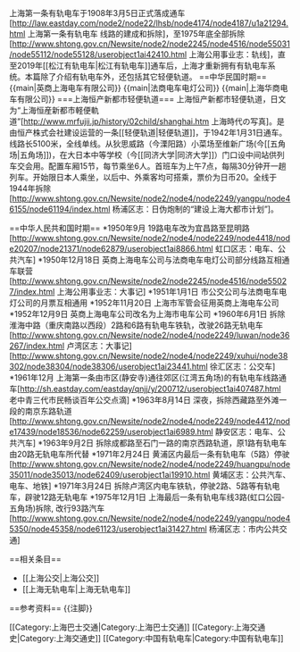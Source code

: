 上海第一条有轨电车于1908年3月5日正式落成通车<ref>[http://law.eastday.com/node2/node22/lhsb/node4174/node4187/u1a21294.html 上海第一条有轨电车 线路的建成和拆除]</ref>，至1975年底全部拆除<ref>[http://www.shtong.gov.cn/Newsite/node2/node2245/node4516/node55031/node55112/node55128/userobject1ai42410.html 上海公用事业志：轨线]</ref>，直至2019年[[松江有轨电车|松江有轨电车]]通车后，上海才重新拥有有轨电车系统。本篇除了介绍有轨电车外，还包括其它轻便轨道。
==中华民国时期==
{{main|英商上海电车有限公司}}
{{main|法商电车电灯公司}}
{{main|上海华商电车有限公司}}
===上海恒产新都市轻便轨道===
上海恒产新都市轻便轨道，日文为“上海恒産新都市軽便軌道”<ref>[http://www.mrfujii.jp/history/02child/shanghai.htm 上海時代の写真]</ref>。是由恒产株式会社建设运营的一条[[轻便轨道|轻便轨道]]，于1942年1月31日通车。线路长5100米，全线单线。从狄思威路（今溧阳路）小菜场至维新广场(今[[五角场|五角场]])，在大日本中等学校（今[[同济大学|同济大学]]）门口设中间站供列车交会用。配置车厢15节，每节乘坐6人。首班车为上午7点，每隔30分钟开一趟列车。开始限日本人乘坐，以后中、外乘客均可搭乘，票价为日币20。全线于1944年拆除<ref>[http://www.shtong.gov.cn/Newsite/node2/node4/node2249/yangpu/node46155/node61194/index.html 杨浦区志：日伪炮制的“建设上海大都市计划”]</ref>。

==中华人民共和国时期==
*1950年9月 19路电车改为宜昌路至昆明路<ref>[http://www.shtong.gov.cn/Newsite/node2/node4/node2249/node4418/node20207/node21371/node62879/userobject1ai8866.html 虹口区志：电车、公共汽车]</ref>
*1950年12月18日 英商上海电车公司与法商电车电灯公司部分线路互相通车联营<ref name=dsj>[http://www.shtong.gov.cn/Newsite/node2/node2245/node4516/node55027/index.html 上海公用事业志：大事记]</ref>
*1951年1月1日 市公交公司与法商电车电灯公司的月票互相通用
*1952年11月20日 上海市军管会征用英商上海电车公司
*1952年12月9日 英商上海电车公司改名为上海市电车公司
*1960年6月1日 拆除淮海中路（重庆南路以西段）2路和6路有轨电车铁轨，改驶26路无轨电车<ref>[http://www.shtong.gov.cn/Newsite/node2/node4/node2249/luwan/node36267/index.html 卢湾区志：大事记]</ref><ref>[http://www.shtong.gov.cn/Newsite/node2/node4/node2249/xuhui/node38302/node38304/node38306/userobject1ai23441.html 徐汇区志：公交车]</ref>
*1961年12月 上海第一条由市区(静安寺)通往郊区(江湾五角场)的有轨电车线路通车<ref>[http://sh.eastday.com/eastday/qnjj/y/200712/userobject1ai407487.html 老中青三代市民畅谈百年公交点滴]</ref>
*1963年8月14日 深夜，拆除西藏路至外滩一段的南京东路轨道<ref>[http://www.shtong.gov.cn/Newsite/node2/node4/node2249/node4412/node17439/node18536/node62259/userobject1ai6989.html 静安区志：电车、公共汽车]</ref>
*1963年9月2日 拆除成都路至石门一路的南京西路轨道，原1路有轨电车由20路无轨电车所代替
*1971年2月24日 黄浦区内最后一条有轨电车（5路）停驶<ref>[http://www.shtong.gov.cn/Newsite/node2/node4/node2249/huangpu/node35011/node35013/node62409/userobject1ai19910.html 黄埔区志：公共汽车、电车、地铁]</ref>
*1971年3月24日 拆除卢湾区内电车铁轨，停驶2路、5路等有轨电车，辟驶12路无轨电车
*1975年12月1日 上海最后一条有轨电车线3路(虹口公园-五角场)拆除, 改行93路汽车<ref>[http://www.shtong.gov.cn/Newsite/node2/node4/node2249/yangpu/node45350/node45358/node61123/userobject1ai31427.html 杨浦区志：市内公共交通]</ref>

==相关条目==
* [[上海公交|上海公交]]
* [[上海无轨电车|上海无轨电车]]

==参考资料==
{{注脚}}

[[Category:上海巴士交通|Category:上海巴士交通]]
[[Category:上海交通史|Category:上海交通史]]
[[Category:中国有轨电车|Category:中国有轨电车]]